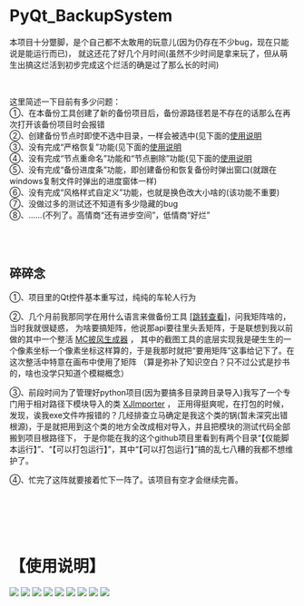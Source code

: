 # PyQt_BackupSystem

本项目十分蹩脚，是个自己都不太敢用的玩意儿(因为仍存在不少bug，现在只能说是能运行而已)，
就这还花了好几个月时间(虽然不少时间是拿来玩了，但从萌生出搞这烂活到初步完成这个烂活的确是过了那么长的时间)

<br>

这里简述一下目前有多少问题：<br/>
①、在本备份工具创建了新的备份项目后，备份源路径若是不存在的话那么在再次打开该备份项目时会报错<br/>
②、创建备份节点时即使不选中目录，一样会被选中(见下面的[使用说明](#使用说明)<br/>
③、没有完成“严格恢复”功能(见下面的[使用说明](#使用说明)<br/>
④、没有完成“节点重命名”功能和“节点删除”功能(见下面的[使用说明](#使用说明)<br/>
⑤、没有完成“备份进度条”功能，即创建备份和恢复备份时弹出窗口(就跟在windows复制文件时弹出的进度窗体一样)<br/>
⑥、没有完成“风格样式自定义”功能，也就是换色改大小啥的(该功能不重要)<br/>
⑦、没做过多的测试还不知道有多少隐藏的bug<br/>
⑧、......(不列了。高情商“还有进步空间”，低情商“好烂”<br/>

<br>
<br>


## 碎碎念

①、项目里的Qt控件基本重写过，纯纯的车轮人行为

②、几个月前我那同学在用什么语言来做备份工具 <a href='https://github.com/lraty-li/VisualBranching'>[跳转查看]</a>，问我矩阵啥的，当时我就很疑惑，
为啥要搞矩阵，他说那api要往里头丢矩阵，于是联想到我以前做的其中一个整活 <a href='https://github.com/Ls-Jan/PyQt_MCCloakMaker'>MC披风生成器</a> ，
其中的截图工具的底层实现我是硬生生的一个像素坐标一个像素坐标这样算的，于是我那时就把“要用矩阵”这事给记下了。在这次整活中特意在画布中使用了矩阵
（算是弥补了知识空白？只不过公式是抄书的，啥也没学只知道个模糊概念）

③、前段时间为了管理好python项目(因为要搞多目录跨目录导入)我写了一个专门用于相对路径下模块导入的类 <a href='https://github.com/Ls-Jan/Python_ModuleImporter'>XJImporter</a> ，
正用得挺爽呢，在打包的时候，发现，诶我exe文件咋报错的？几经排查立马确定是我这个类的锅(暂未深究出错根源)，于是就把用到这个类的地方全改成相对导入，并且把模块的测试代码全部搬到项目根路径下，
于是你能在我的这个github项目里看到有两个目录“【仅能脚本运行】”、“【可以打包运行】”，其中“【可以打包运行】”搞的乱七八糟的我都不想维护了。

④、忙完了这阵就要接着忙下一阵了。该项目有空才会继续完善。

<br>
<br>
<br>
<br>

# 【使用说明】

<img src="https://github.com/Ls-Jan/Python_BackupSystem/blob/main/RunningResult%5BPNG%5D/1.png"/>
<img src="https://github.com/Ls-Jan/Python_BackupSystem/blob/main/RunningResult%5BPNG%5D/2.png"/>
<img src="https://github.com/Ls-Jan/Python_BackupSystem/blob/main/RunningResult%5BPNG%5D/3.png"/>
<img src="https://github.com/Ls-Jan/Python_BackupSystem/blob/main/RunningResult%5BPNG%5D/4.png"/>
<img src="https://github.com/Ls-Jan/Python_BackupSystem/blob/main/RunningResult%5BPNG%5D/5.png"/>
<img src="https://github.com/Ls-Jan/Python_BackupSystem/blob/main/RunningResult%5BPNG%5D/6.png"/>
<img src="https://github.com/Ls-Jan/Python_BackupSystem/blob/main/RunningResult%5BPNG%5D/7.png"/>
<img src="https://github.com/Ls-Jan/Python_BackupSystem/blob/main/RunningResult%5BPNG%5D/8.png"/>
<img src="https://github.com/Ls-Jan/Python_BackupSystem/blob/main/RunningResult%5BPNG%5D/9.png"/>

